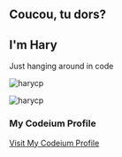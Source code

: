 <h2 align="left">Coucou, tu dors?</h2>
<h2 align="left">I'm Hary</h2>
<p align="left">Just hanging around in code</p>

<div display="flex">
  <p><img src="https://github-readme-stats.vercel.app/api/top-langs?username=harycp&show_icons=true&locale=en&layout=compact&theme=dark" alt="harycp" /></p>
  <p><img src="https://github-readme-streak-stats.herokuapp.com/?user=harycp&theme=dark" alt="harycp" /></p>
</div>

### My Codeium Profile
[Visit My Codeium Profile](https://codeium.com/profile/depressingly-capable-grunt-15584)
